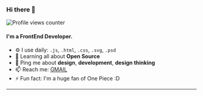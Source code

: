 ### Hi there 👋

![Profile views counter](https://caneco.dev/github-profile-view-counter.svg)

#### I'm a FrontEnd Developer.

- ⚙️ I use daily: `.js`, `.html`, `.css`, `.svg`, `.psd`
- 🌱 Learning all about **Open Source**
- 💬 Ping me about **design**, **development**, **design thinking**
- 📫 Reach me: [GMAIL](mailto:yacine.bbusiness@gmail.com)
- ⚡️ Fun fact: I'm a huge fan of One Piece :D

-----
